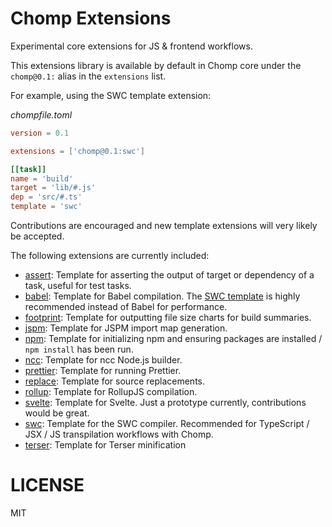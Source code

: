# Chomp Extensions

Experimental core extensions for JS & frontend workflows.

This extensions library is available by default in Chomp core under the `chomp@0.1:` alias in the `extensions` list.

For example, using the SWC template extension:

_chompfile.toml_
```toml
version = 0.1

extensions = ['chomp@0.1:swc']

[[task]]
name = 'build'
target = 'lib/#.js'
dep = 'src/#.ts'
template = 'swc'
```

Contributions are encouraged and new template extensions will very likely be accepted.

The following extensions are currently included:

* [assert](docs/assert.md): Template for asserting the output of target or dependency of a task, useful for test tasks.
* [babel](docs/babel.md): Template for Babel compilation. The [SWC template]() is highly recommended instead of Babel for performance.
* [footprint](docs/footprint.md): Template for outputting file size charts for build summaries.
* [jspm](docs/jspm.md): Template for JSPM import map generation.
* [npm](docs/npm.md): Template for initializing npm and ensuring packages are installed / `npm install` has been run.
* [ncc](docs/ncc.md): Template for ncc Node.js builder.
* [prettier](docs/prettier.md): Template for running Prettier.
* [replace](docs/replace.md): Template for source replacements.
* [rollup](docs/rollup.md): Template for RollupJS compilation.
* [svelte](docs/svelte.md): Template for Svelte. Just a prototype currently, contributions would be great.
* [swc](docs/swc.md): Template for the SWC compiler. Recommended for TypeScript / JSX / JS transpilation workflows with Chomp.
* [terser](docs/terser.md): Template for Terser minification

# LICENSE

MIT
